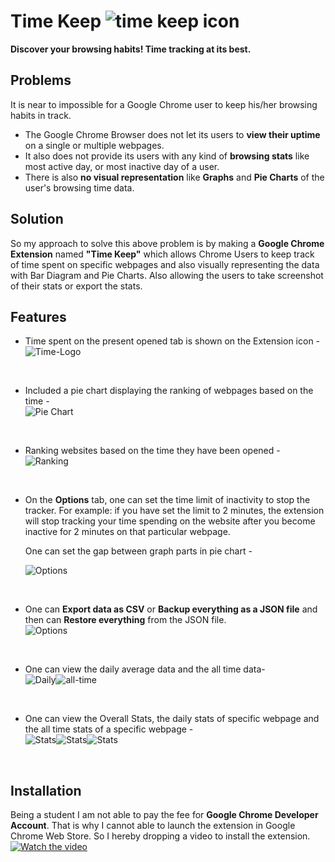 <h1><span>Time Keep <img src="./icon/icon-32.png" alt="time keep icon"></span></h1>
<b>Discover your browsing habits! Time tracking at its best.</b>

## Problems

It is near to impossible for a Google Chrome user to keep his/her browsing habits in track. 
<ul>
  <li>The Google Chrome Browser does not let its users to <b>view their uptime</b> on a single or multiple webpages.</li>
  <li>It also does not provide its users with any kind of <b>browsing stats</b> like most active day, or most inactive day of a user.</li>
  <li>There is also <b>no visual representation</b> like <b>Graphs</b> and <b>Pie Charts</b> of the user's browsing time data.</li>
</ul>

## Solution

So my approach to solve this above problem is by making a <b>Google Chrome Extension</b> named <b>"Time Keep"</b> which allows Chrome Users to keep track of time spent on specific webpages and also visually representing the data with Bar Diagram and Pie Charts. Also allowing the users to take screenshot of their stats or export the stats.


## Features

<ul>
  <li>Time spent on the present opened tab is shown on the Extension icon -</li>
  <img src="./img/Time-Logo.jpg" alt="Time-Logo">
  <p>&nbsp;</p>
  <li>Included a pie chart displaying the ranking of webpages based on the time -</li>
  <img src="./img/Pie-Chart.png" alt="Pie Chart"><br>
  <p>&nbsp;</p>
  <li>Ranking websites based on the time they have been opened -</li>
  <img src="./img/Ranking.png" alt="Ranking">
<p>&nbsp;</p>
  <li>On the <b>Options</b> tab, one can set the time limit of inactivity to stop the tracker. For example: if you have set the limit to 2 minutes, the extension will stop tracking your time spending on the website after you become inactive for 2 minutes on that particular webpage.
  
  One can set the gap between graph parts in pie chart -</li>
  <img src="./img/Options-1.png" alt="Options">
<p>&nbsp;</p>
  <li>One can <b>Export data as CSV</b> or <b>Backup everything as a JSON file</b> and then can <b>Restore everything</b> from the JSON file.</li>
  <img src="./img/Options-2.png" alt="Options">
  <p>&nbsp;</p>
  <li>One can view the daily average data and the all time data-</li>
  <img src="./img/Daily.jpg" alt="Daily"><img src="./img/All-Time.jpg" alt="all-time">
  <p>&nbsp;</p>
  <li>One can view the Overall Stats, the daily stats of specific webpage and the all time stats of a specific webpage -</li>
  <img src="./img/Stat-1.png" alt="Stats"><img src="./img/Stat-2.png" alt="Stats"><img src="./img/Stat-3.png" alt="Stats">
  <p>&nbsp;</p>
</ul>

## Installation

Being a student I am not able to pay the fee for <b>Google Chrome Developer Account</b>. That is why I cannot able to launch the extension in Google Chrome Web Store. So I hereby dropping a video to install the extension.
[![Watch the video](https://i.imgur.com/vKb2F1B.png)](https://youtu.be/vt5fpE0bzSY)

